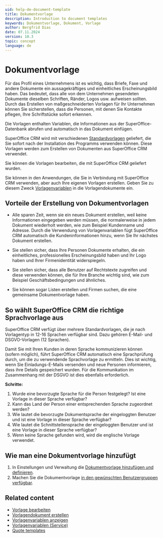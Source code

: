 ```yaml
---
uid: help-de-document-template
title: Dokumentvorlage
description: Introduction to document templates
keywords: Dokumentvorlage, Dokument, Vorlage
author: Bergfrid Dias
date: 07.11.2024
version: 10.3
topic: concept
language: de
---
```


# Dokumentvorlage

Für das Profil eines Unternehmens ist es wichtig, dass Briefe, Faxe und andere Dokumente ein aussagekräftiges und einheitliches Erscheinungsbild haben. Das bedeutet, dass alle von dem Unternehmen gesendeten Dokumente dieselben Schriften, Ränder, Logos usw. aufweisen sollten. Durch das Erstellen von maßgeschneiderten Vorlagen für Ihr Unternehmen können Sie sicherstellen, dass die Personen, mit denen Sie Kontakte pflegen, Ihre Schriftstücke sofort erkennen.

Die Vorlagen enthalten Variablen, die Informationen aus der SuperOffice-Datenbank abrufen und automatisch in das Dokument einfügen.

SuperOffice CRM wird mit verschiedenen [Standardvorlagen][2] geliefert, die Sie sofort nach der Installation des Programms verwenden können. Diese Vorlagen werden zum Erstellen von Dokumenten aus SuperOffice CRM verwendet.

Sie können die Vorlagen bearbeiten, die mit SuperOffice CRM geliefert wurden.

Sie können in den Anwendungen, die Sie in Verbindung mit SuperOffice CRM verwenden, aber auch Ihre eigenen Vorlagen erstellen. Geben Sie zu diesem Zweck [Vorlagenvariablen][1] in die Vorlagendokumente ein.

## Vorteile der Erstellung von Dokumentvorlagen

* Alle sparen Zeit, wenn sie ein neues Dokument erstellen, weil keine Informationen eingegeben werden müssen, die normalerweise in jedem Dokument wiederholt werden, wie zum Beispiel Kundenname und Adresse. Durch die Verwendung von Vorlagenvariablen fügt SuperOffice CRM automatisch die Kundeninformationen hinzu, wenn Sie Ihr nächstes Dokument erstellen.

* Sie stellen sicher, dass Ihre Personen Dokumente erhalten, die ein einheitliches, professionelles Erscheinungsbild haben und Ihr Logo haben und Ihrer Firmenidentität widerspiegeln.

* Sie stellen sicher, dass alle Benutzer auf Rechtstexte zugreifen und diese verwenden können, die für Ihre Branche wichtig sind, wie zum Beispiel Geschäftsbedingungen und ähnliches.

* Sie können sogar Listen erstellen und Firmen suchen, die eine gemeinsame Dokumentvorlage haben.

## So wählt SuperOffice CRM die richtige Sprachvorlage aus

SuperOffice CRM verfügt über mehrere Standardvorlagen, die je nach Vorlagentyp in 12-16 Sprachen verfügbar sind. Dazu gehören E-Mail- und DSGVO-Vorlagen (12 Sprachen).

Damit Sie mit Ihren Kunden in deren Sprache kommunizieren können (sofern möglich), führt SuperOffice CRM automatisch eine Sprachprüfung durch, um die zu verwendende Sprachvorlage zu ermitteln. Dies ist wichtig, wenn Sie Einladungs-E-Mails versenden und neue Personen informieren, dass ihre Details gespeichert wurden. Für die Kommunikation im Zusammenhang mit der DSGVO ist dies ebenfalls erforderlich.

**Schritte:**

1. Wurde eine bevorzugte Sprache für die Person festgelegt? Ist eine Vorlage in dieser Sprache verfügbar?
2. Kann das Land der Person einer entsprechenden Sprache zugeordnet werden?
3. Wie lautet die bevorzugte Dokumentsprache der eingeloggten Benutzer und ist eine Vorlage in dieser Sprache verfügbar?
4. Wie lautet die Schnittstellensprache der eingeloggten Benutzer und ist eine Vorlage in dieser Sprache verfügbar?
5. Wenn keine Sprache gefunden wird, wird die englische Vorlage verwendet.

## Wie man eine Dokumentvorlage hinzufügt

1. In Einstellungen und Verwaltung die [Dokumentvorlage hinzufügen und definieren][6].
1. Machen Sie die Dokumentvorlage [in den gewünschten Benutzergruppen verfügbar][5].

## Related content

* [Vorlage bearbeiten][2]
* [Vorlagendokument erstellen][4]
* [Vorlagenvariablen anzeigen][1]
* [Vorlagenvariablen (Service)][8]
* [Quote templates][7]

<!-- Referenced links -->
[1]: template-variables.md
[4]: create.md
[2]: ../admin/update-template.md
[6]: ../admin/link-template.md
[5]: ../../../admin/lists/learn/organize/user-group-filtering.md
[7]: ../../../../en/document/templates/quote/index.md
[8]: ../../../request/reply-templates/learn/template-variables.md

<!-- Referenced images -->
